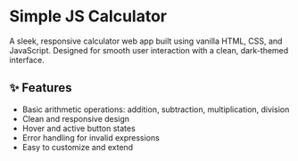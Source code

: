 # Simple JS Calculator

A sleek, responsive calculator web app built using vanilla HTML, CSS, and JavaScript. Designed for smooth user interaction with a clean, dark-themed interface.

## ✨ Features

- Basic arithmetic operations: addition, subtraction, multiplication, division
- Clean and responsive design
- Hover and active button states
- Error handling for invalid expressions
- Easy to customize and extend



